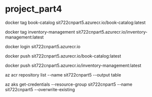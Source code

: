 # project_part4

docker tag book-catalog sit722cnpart5.azurecr.io/book-catalog:latest

docker tag inventory-management sit722cnpart5.azurecr.io/inventory-management:latest

docker login sit722cnpart5.azurecr.io

docker push sit722cnpart5.azurecr.io/book-catalog:latest

docker push sit722cnpart5.azurecr.io/inventory-management:latest

az acr repository list --name sit722cnpart5 --output table

az aks get-credentials --resource-group sit722cnpart5 --name sit722cnpart5 --overwrite-existing
